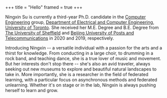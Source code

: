 +++
title = "Hello"
framed = true
+++


Ningxin Su is currently a third-year Ph.D. candidate in the [Computer Engineering](https://www.eecg.utoronto.ca/) group, [Department of Electrical and Computer Engineering](https://www.ece.toronto.edu), [University of Toronto](https://www.utoronto.ca). She received her M.E. Degree and B.E. Degree from [The University of Sheffield](https://www.sheffield.ac.uk/) and [Beijing University of Posts and Telecommunications](https://www.bupt.edu.cn/) in 2020 and 2019, respectively.

Introducing Ningxin -- a versatile individual with a passion for the arts and a thirst for knowledge. From conducting in a large choir, to drumming in a rock band, and teaching dance, she is a true lover of music and movement. But her interests don't stop there -- she's also an avid traveler, always seeking out new museums to explore and beautiful natural landscapes to take in. More importantly, she is a researcher in the field of federated learning, with a particular focus on asynchronous methods and federated unlearning. Whether it's on stage or in the lab, Ningxin is always pushing herself to learn and grow.
